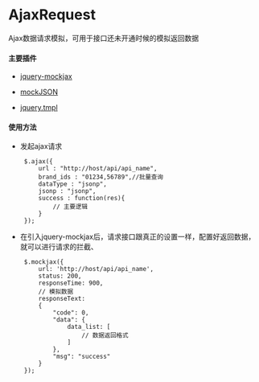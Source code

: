 # AjaxRequest
Ajax数据请求模拟，可用于接口还未开通时候的模拟返回数据

#### 主要插件

 - [jquery-mockjax](https://github.com/jakerella/jquery-mockjax)

 - [mockJSON](https://github.com/mennovanslooten/mockJSON)

 - [jquery.tmpl](https://github.com/BorisMoore/jquery-tmpl)

#### 使用方法

 - 发起ajax请求

		$.ajax({
		    url : "http://host/api/api_name",
		    brand_ids : "01234,56789",//批量查询
		    dataType : "jsonp",
		    jsonp : "jsonp",
		    success : function(res){
		        // 主要逻辑
		    }
		});

 - 在引入jquery-mockjax后，请求接口跟真正的设置一样，配置好返回数据，就可以进行请求的拦截、

	    $.mockjax({
	        url: 'http://host/api/api_name',
	        status: 200,
	        responseTime: 900,
	        // 模拟数据
	        responseText: 
	        {
	            "code": 0,
	            "data": {
	                data_list: [
						// 数据返回格式
	                ] 
	            },
	            "msg": "success"
	        }
	    });